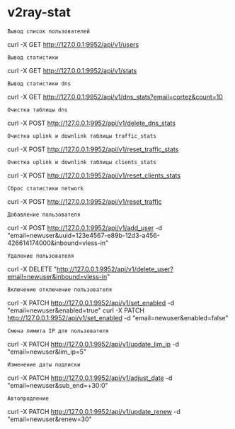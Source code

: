 # v2ray-stat

	Вывод список пользователей
curl -X GET http://127.0.0.1:9952/api/v1/users

	Вывод статистики
curl -X GET http://127.0.0.1:9952/api/v1/stats

	Вывод статистики dns
curl -X GET http://127.0.0.1:9952/api/v1/dns_stats?email=cortez&count=10


	Очистка таблицы dns
curl -X POST http://127.0.0.1:9952/api/v1/delete_dns_stats

	Очистка uplink и downlink таблицы traffic_stats
curl -X POST http://127.0.0.1:9952/api/v1/reset_traffic_stats

	Очистка uplink и downlink таблицы clients_stats
curl -X POST http://127.0.0.1:9952/api/v1/reset_clients_stats

	Сброс статистики network
curl -X POST http://127.0.0.1:9952/api/v1/reset_traffic


	Добавление пользователя
curl -X POST http://127.0.0.1:9952/api/v1/add_user -d "email=newuser&uuid=123e4567-e89b-12d3-a456-426614174000&inbound=vless-in"

	Удаление пользователя
curl -X DELETE "http://127.0.0.1:9952/api/v1/delete_user?email=newuser&inbound=vless-in"

	Включение отключение пользователя
curl -X PATCH http://127.0.0.1:9952/api/v1/set_enabled -d "email=newuser&enabled=true"
curl -X PATCH http://127.0.0.1:9952/api/v1/set_enabled -d "email=newuser&enabled=false"


	Смена лимита IP для пользователя
curl -X PATCH http://127.0.0.1:9952/api/v1/update_lim_ip -d "email=newuser&lim_ip=5"

	Изменение даты подписки
curl -X PATCH http://127.0.0.1:9952/api/v1/adjust_date -d "email=newuser&sub_end=+30:0"

	Автопродление
curl -X PATCH http://127.0.0.1:9952/api/v1/update_renew -d "email=newuser&renew=30"


